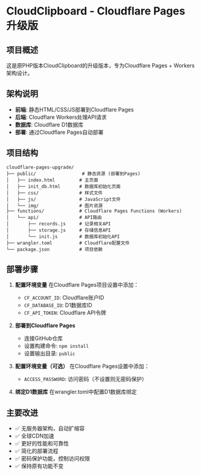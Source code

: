 # CloudClipboard - Cloudflare Pages 升级版

## 项目概述

这是原PHP版本CloudClipboard的升级版本，专为Cloudflare Pages + Workers架构设计。

## 架构说明

- **前端**: 静态HTML/CSS/JS部署到Cloudflare Pages
- **后端**: Cloudflare Workers处理API请求
- **数据库**: Cloudflare D1数据库
- **部署**: 通过Cloudflare Pages自动部署

## 项目结构

```
cloudflare-pages-upgrade/
├── public/                 # 静态资源 (部署到Pages)
│   ├── index.html         # 主页面
│   ├── init_db.html       # 数据库初始化页面
│   ├── css/               # 样式文件
│   ├── js/                # JavaScript文件
│   └── img/               # 图片资源
├── functions/             # Cloudflare Pages Functions (Workers)
│   └── api/               # API路由
│       ├── records.js     # 记录相关API
│       ├── storage.js     # 存储信息API
│       └── init.js        # 数据库初始化API
├── wrangler.toml          # Cloudflare配置文件
└── package.json           # 项目依赖
```

## 部署步骤

1. **配置环境变量**
   在Cloudflare Pages项目设置中添加：
   - `CF_ACCOUNT_ID`: Cloudflare账户ID
   - `CF_DATABASE_ID`: D1数据库ID
   - `CF_API_TOKEN`: Cloudflare API令牌

2. **部署到Cloudflare Pages**
   - 连接GitHub仓库
   - 设置构建命令: `npm install`
   - 设置输出目录: `public`

3. **配置环境变量（可选）**
   在Cloudflare Pages设置中添加：
   - `ACCESS_PASSWORD`: 访问密码（不设置则无密码保护）

4. **绑定D1数据库**
   在wrangler.toml中配置D1数据库绑定

## 主要改进

- ✅ 无服务器架构，自动扩缩容
- ✅ 全球CDN加速
- ✅ 更好的性能和可靠性
- ✅ 简化的部署流程
- ✅ 密码保护功能，控制访问权限
- ✅ 保持原有功能不变
